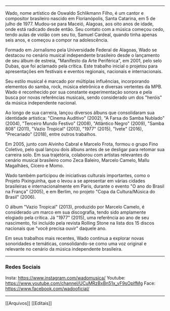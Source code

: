 ___
Wado, nome artístico de Oswaldo Schlikmann Filho, é um cantor e compositor brasileiro nascido em Florianópolis, Santa Catarina, em 5 de julho de 1977. Mudou-se para Maceió, Alagoas, aos oito anos de idade, onde está radicado desde então. Seu contato com a música começou cedo, tendo aulas de violão com seu tio, Samuel Cardeal, quando tinha apenas seis anos, e começou a compor na adolescência. 

Formado em Jornalismo pela Universidade Federal de Alagoas, Wado se destacou no cenário musical independente brasileiro desde o lançamento de seu álbum de estreia, "Manifesto da Arte Periférica", em 2001, pelo selo Dubas, que foi aclamado pela crítica. Este trabalho inicial o projetou para apresentações em festivais e eventos regionais, nacionais e internacionais. 

Seu estilo musical é marcado por múltiplas influências, incorporando elementos do samba, rock, música eletrônica e diversas vertentes da MPB. Wado é reconhecido por sua constante experimentação sonora e pela busca por novas referências musicais, sendo considerado um dos "heróis" da música independente nacional. 

Ao longo de sua carreira, lançou diversos álbuns que consolidaram sua identidade artística: "Cinema Auditivo" (2002), "A Farsa do Samba Nublado" (2004), "Terceiro Mundo Festivo" (2008), "Atlântico Negro" (2009), "Samba 808" (2011), "Vazio Tropical" (2013), "1977" (2015), "Ivete" (2016), "Precariado" (2018), entre outros trabalhos. 

Em 2005, junto com Alvinho Cabral e Marcelo Frota, formou o grupo Fino Coletivo, pelo qual lançou dois álbuns antes de se desligar para retomar sua carreira solo. Em sua trajetória, colaborou com artistas relevantes do cenário musical brasileiro como Zeca Baleiro, Marcelo Camelo, Mallu Magalhães, Cícero e Momo. 

Wado também participou de iniciativas culturais importantes, como o Projeto Pixinguinha, que o levou a se apresentar em várias cidades brasileiras e internacionalmente em Paris, durante o evento "O ano do Brasil na França" (2005), e em Berlim, no projeto "Copa da Cultura/Música do Brasil" (2006). 

O álbum "Vazio Tropical" (2013), produzido por Marcelo Camelo, é considerado um marco em sua discografia, tendo sido amplamente elogiado pela crítica. Já "1977" (2015), uma referência ao ano de seu nascimento, foi incluído pela revista Rolling Stone na lista dos 15 discos nacionais que "você precisa ouvir" daquele ano. 

Em seus trabalhos mais recentes, Wado continua a explorar novas sonoridades e temáticas, consolidando-se como uma voz original e relevante no cenário da música independente brasileira. 
___
### Redes Sociais
Insta: https://www.instagram.com/wadomusica/ 
Youtube: https://www.youtube.com/channel/UCuMRzBxBn51x_vF9sOplfMg 
Face: https://www.facebook.com/wadooficial/

___
 [[Arquivos]]
 [[Editais]]
 